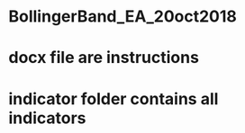 # BollingerBand_EA_20oct2018
# docx file are instructions
# indicator folder contains all indicators